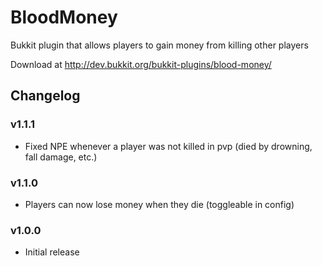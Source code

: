 # BloodMoney
Bukkit plugin that allows players to gain money from killing other players

Download at http://dev.bukkit.org/bukkit-plugins/blood-money/

## Changelog
### v1.1.1
- Fixed NPE whenever a player was not killed in pvp (died by drowning, fall damage, etc.)

### v1.1.0
- Players can now lose money when they die (toggleable in config)

### v1.0.0
- Initial release
